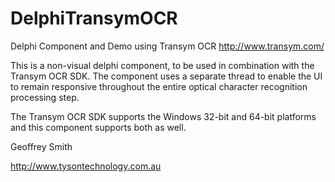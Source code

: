 # DelphiTransymOCR
Delphi Component and Demo using Transym OCR
http://www.transym.com/

This is a non-visual delphi component, to be used in combination with the Transym OCR SDK. 
The component uses a separate thread to enable the UI to remain responsive throughout the entire optical character recognition processing step.

The Transym OCR SDK supports the Windows 32-bit and 64-bit platforms and this component supports both as well.


Geoffrey Smith

http://www.tysontechnology.com.au
